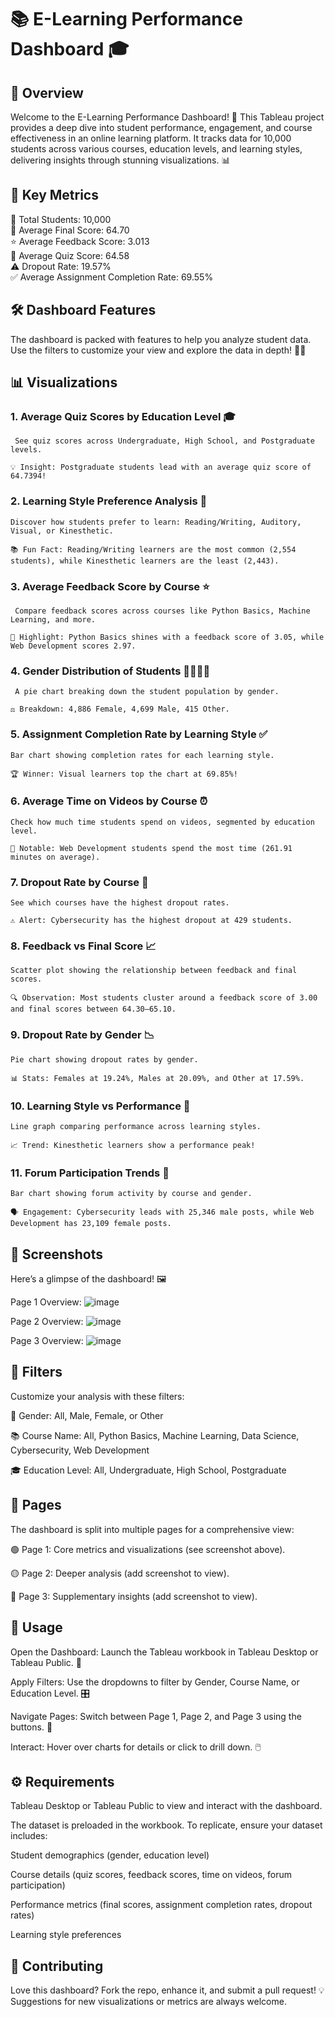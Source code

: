 # 📚 E-Learning Performance Dashboard 🎓


## 🌟 Overview

Welcome to the E-Learning Performance Dashboard! 🚀 This Tableau project provides a deep dive into student performance, engagement, and course effectiveness in an online learning platform. It tracks data for 10,000 students across various courses, education levels, and learning styles, delivering insights through stunning visualizations. 📊


## 🔑 Key Metrics

👥 Total Students: 10,000  
🎯 Average Final Score: 64.70  
⭐ Average Feedback Score: 3.013  
📝 Average Quiz Score: 64.58  
⚠️ Dropout Rate: 19.57%  
✅ Average Assignment Completion Rate: 69.55%


## 🛠️ Dashboard Features

The dashboard is packed with features to help you analyze student data. Use the filters to customize your view and explore the data in depth! 🕵️‍♀️

## 📊 Visualizations

### 1. Average Quiz Scores by Education Level 🎓  

     See quiz scores across Undergraduate, High School, and Postgraduate levels.  

    💡 Insight: Postgraduate students lead with an average quiz score of 64.7394!


### 2. Learning Style Preference Analysis 🧠  

    Discover how students prefer to learn: Reading/Writing, Auditory, Visual, or Kinesthetic.

    📚 Fun Fact: Reading/Writing learners are the most common (2,554 students), while Kinesthetic learners are the least (2,443).


### 3. Average Feedback Score by Course ⭐  

     Compare feedback scores across courses like Python Basics, Machine Learning, and more.  
    
    🌟 Highlight: Python Basics shines with a feedback score of 3.05, while Web Development scores 2.97.


### 4. Gender Distribution of Students 👩‍🎓👨‍🎓  

     A pie chart breaking down the student population by gender.  
     
    ⚖️ Breakdown: 4,886 Female, 4,699 Male, 415 Other.


### 5. Assignment Completion Rate by Learning Style ✅  

    Bar chart showing completion rates for each learning style.  

    🏆 Winner: Visual learners top the chart at 69.85%!


### 6. Average Time on Videos by Course ⏰  

    Check how much time students spend on videos, segmented by education level.  

    🎥 Notable: Web Development students spend the most time (261.91 minutes on average).


### 7. Dropout Rate by Course 🚪  

    See which courses have the highest dropout rates.  

    ⚠️ Alert: Cybersecurity has the highest dropout at 429 students.


### 8. Feedback vs Final Score 📈  

    Scatter plot showing the relationship between feedback and final scores.  

    🔍 Observation: Most students cluster around a feedback score of 3.00 and final scores between 64.30–65.10.


### 9. Dropout Rate by Gender 📉  

    Pie chart showing dropout rates by gender.  

    📊 Stats: Females at 19.24%, Males at 20.09%, and Other at 17.59%.


### 10. Learning Style vs Performance 📅  

    Line graph comparing performance across learning styles.  

    📈 Trend: Kinesthetic learners show a performance peak!


### 11. Forum Participation Trends 💬  

    Bar chart showing forum activity by course and gender.  
    
    🗣️ Engagement: Cybersecurity leads with 25,346 male posts, while Web Development has 23,109 female posts.



## 🎨 Screenshots

Here’s a glimpse of the dashboard! 🖼️  

Page 1 Overview: ![image](https://github.com/user-attachments/assets/6c0c237f-2737-46ed-a441-53b6f246abad)

Page 2 Overview: ![image](https://github.com/user-attachments/assets/f00d1805-49c4-422d-b978-6081c6ce9be4)

Page 3 Overview: ![image](https://github.com/user-attachments/assets/ea44b313-feea-434f-9054-64af2ca3a60b)



## 🧩 Filters

Customize your analysis with these filters:  


👤 Gender: All, Male, Female, or Other  

📚 Course Name: All, Python Basics, Machine Learning, Data Science, Cybersecurity, Web Development  

🎓 Education Level: All, Undergraduate, High School, Postgraduate


## 📄 Pages

The dashboard is split into multiple pages for a comprehensive view:  


🟢 Page 1: Core metrics and visualizations (see screenshot above).

🟡 Page 2: Deeper analysis (add screenshot to view).  

🔴 Page 3: Supplementary insights (add screenshot to view).


## 🚀 Usage

Open the Dashboard: Launch the Tableau workbook in Tableau Desktop or Tableau Public. 📂  

Apply Filters: Use the dropdowns to filter by Gender, Course Name, or Education Level. 🎛️  

Navigate Pages: Switch between Page 1, Page 2, and Page 3 using the buttons. 📑  

Interact: Hover over charts for details or click to drill down. 🖱️


## ⚙️ Requirements

Tableau Desktop or Tableau Public to view and interact with the dashboard.  

The dataset is preloaded in the workbook. To replicate, ensure your dataset includes:  

Student demographics (gender, education level)  

Course details (quiz scores, feedback scores, time on videos, forum participation)  

Performance metrics (final scores, assignment completion rates, dropout rates)  

Learning style preferences



## 🤝 Contributing

Love this dashboard? Fork the repo, enhance it, and submit a pull request! 💡 Suggestions for new visualizations or metrics are always welcome.  
